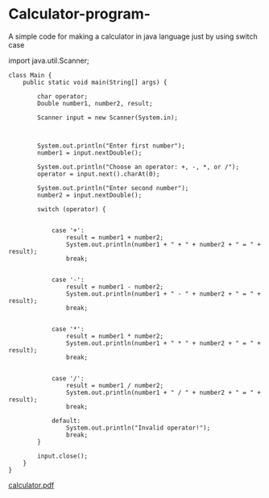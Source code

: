 # Calculator-program-
A simple code for making a calculator in java language just by using switch case 





import java.util.Scanner;


    class Main {
        public static void main(String[] args) {

            char operator;
            Double number1, number2, result;

            Scanner input = new Scanner(System.in);



            System.out.println("Enter first number");
            number1 = input.nextDouble();

            System.out.println("Choose an operator: +, -, *, or /");
            operator = input.next().charAt(0);

            System.out.println("Enter second number");
            number2 = input.nextDouble();

            switch (operator) {


                case '+':
                    result = number1 + number2;
                    System.out.println(number1 + " + " + number2 + " = " + result);
                    break;


                case '-':
                    result = number1 - number2;
                    System.out.println(number1 + " - " + number2 + " = " + result);
                    break;


                case '*':
                    result = number1 * number2;
                    System.out.println(number1 + " * " + number2 + " = " + result);
                    break;


                case '/':
                    result = number1 / number2;
                    System.out.println(number1 + " / " + number2 + " = " + result);
                    break;

                default:
                    System.out.println("Invalid operator!");
                    break;
            }

            input.close();
        }
    }


[calculator.pdf](https://github.com/WorkwithAbhinav/Calculator-program-/files/10047118/calculator.pdf)






